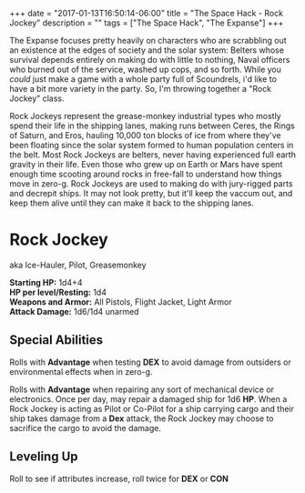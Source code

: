 +++
date = "2017-01-13T16:50:14-06:00"
title = "The Space Hack - Rock Jockey"
description = ""
tags = ["The Space Hack", "The Expanse"]
+++

The Expanse focuses pretty heavily on characters who are scrabbling out an existence at the edges of society and the solar system: Belters whose survival depends entirely on making do with little to nothing, Naval officers who burned out of the service, washed up cops, and so forth. While you *could* just make a game with a whole party full of Scoundrels, i'd like to have a bit more variety in the party. So, I'm throwing together a "Rock Jockey" class.

Rock Jockeys represent the grease-monkey industrial types who mostly spend their life in the shipping lanes, making runs between Ceres, the Rings of Saturn, and Eros, hauling 10,000 ton blocks of ice from where they've been floating since the solar system formed to human population centers in the belt. Most Rock Jockeys are belters, never having experienced full earth gravity in their life. Even those who grew up on Earth or Mars have spent enough time scooting around rocks in free-fall to understand how things move in zero-g. Rock Jockeys are used to making do with jury-rigged parts and decrepit ships. It may not look pretty, but it'll keep the vaccum out, and keep them alive until they can make it back to the shipping lanes.

Rock Jockey
===========
aka Ice-Hauler, Pilot, Greasemonkey

**Starting HP:** 1d4+4  
**HP per level/Resting:** 1d4  
**Weapons and Armor:** All Pistols, Flight Jacket, Light Armor  
**Attack Damage:** 1d6/1d4 unarmed

Special Abilities
-----------------
Rolls with **Advantage** when testing **DEX** to avoid damage from outsiders or environmental effects when in zero-g. 

Rolls with **Advantage** when repairing any sort of mechanical device or electronics. Once per day, may repair a damaged ship for 1d6 **HP**.
When a Rock Jockey is acting as Pilot or Co-Pilot for a ship carrying cargo and their ship takes damage from a **Dex** attack, the Rock Jockey may choose to sacrifice the cargo to avoid the damage.

Leveling Up
-----------
Roll to see if attributes increase, roll twice for **DEX** or **CON**
